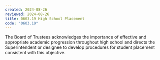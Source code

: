 ```yaml
---
created: 2024-08-26
reviewed: 2024-08-26
title: 0603.19 High School Placement
code: "0603.19"
---
```


The Board of Trustees acknowledges the importance of effective and appropriate academic progression throughout high school and directs the Superintendent or designee to develop procedures for student placement consistent with this objective.
